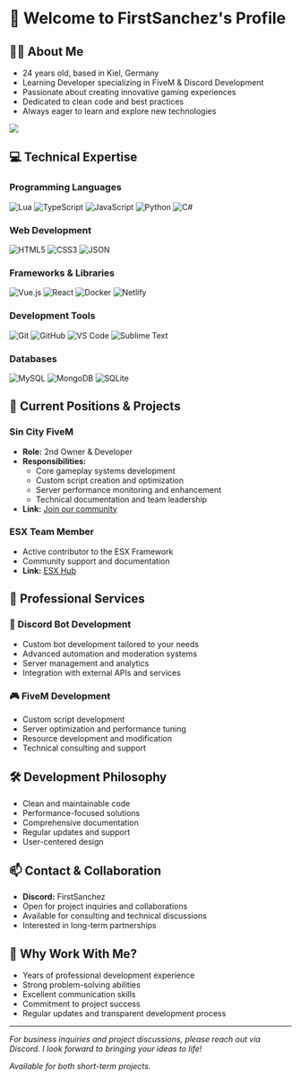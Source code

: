 # 👋 Welcome to FirstSanchez's Profile

## 🧑‍💻 About Me
- 24 years old, based in Kiel, Germany
- Learning Developer specializing in FiveM & Discord Development
- Passionate about creating innovative gaming experiences
- Dedicated to clean code and best practices
- Always eager to learn and explore new technologies
  
![](https://komarev.com/ghpvc/?username=FirstSanchez)

## 💻 Technical Expertise

### Programming Languages
![Lua](https://img.shields.io/badge/Lua-2C2D72?style=for-the-badge&logo=lua&logoColor=white)
![TypeScript](https://img.shields.io/badge/TypeScript-007ACC?style=for-the-badge&logo=typescript&logoColor=white)
![JavaScript](https://img.shields.io/badge/JavaScript-F7DF1E?style=for-the-badge&logo=javascript&logoColor=black)
![Python](https://img.shields.io/badge/Python-3776AB?style=for-the-badge&logo=python&logoColor=white)
![C#](https://img.shields.io/badge/C%23-239120?style=for-the-badge&logo=c-sharp&logoColor=white)

### Web Development
![HTML5](https://img.shields.io/badge/HTML5-E34F26?style=for-the-badge&logo=html5&logoColor=white)
![CSS3](https://img.shields.io/badge/CSS3-1572B6?style=for-the-badge&logo=css3&logoColor=white)
![JSON](https://img.shields.io/badge/JSON-000000?style=for-the-badge&logo=json&logoColor=white)

### Frameworks & Libraries
![Vue.js](https://img.shields.io/badge/Vue.js-35495E?style=for-the-badge&logo=vue.js&logoColor=4FC08D)
![React](https://img.shields.io/badge/React-20232A?style=for-the-badge&logo=react&logoColor=61DAFB)
![Docker](https://img.shields.io/badge/Docker-2496ED?style=for-the-badge&logo=docker&logoColor=white)
![Netlify](https://img.shields.io/badge/Netlify-00C7B7?style=for-the-badge&logo=netlify&logoColor=white)

### Development Tools
![Git](https://img.shields.io/badge/Git-F05032?style=for-the-badge&logo=git&logoColor=white)
![GitHub](https://img.shields.io/badge/GitHub-100000?style=for-the-badge&logo=github&logoColor=white)
![VS Code](https://img.shields.io/badge/VS_Code-007ACC?style=for-the-badge&logo=visual-studio-code&logoColor=white)
![Sublime Text](https://img.shields.io/badge/Sublime_Text-FF9800?style=for-the-badge&logo=sublime-text&logoColor=white)

### Databases
![MySQL](https://img.shields.io/badge/MySQL-4479A1?style=for-the-badge&logo=mysql&logoColor=white)
![MongoDB](https://img.shields.io/badge/MongoDB-47A248?style=for-the-badge&logo=mongodb&logoColor=white)
![SQLite](https://img.shields.io/badge/SQLite-003B57?style=for-the-badge&logo=sqlite&logoColor=white)

## 🚀 Current Positions & Projects

### Sin City FiveM
- **Role:** 2nd Owner & Developer
- **Responsibilities:**
  - Core gameplay systems development
  - Custom script creation and optimization
  - Server performance monitoring and enhancement
  - Technical documentation and team leadership
- **Link:** [Join our community](https://discord.gg/sincityrp)

### ESX Team Member
- Active contributor to the ESX Framework
- Community support and documentation
- **Link:** [ESX Hub](https://discord.gg/esx-hub)

## 💼 Professional Services

### 🤖 Discord Bot Development
- Custom bot development tailored to your needs
- Advanced automation and moderation systems
- Server management and analytics
- Integration with external APIs and services

### 🎮 FiveM Development
- Custom script development
- Server optimization and performance tuning
- Resource development and modification
- Technical consulting and support

## 🛠️ Development Philosophy
- Clean and maintainable code
- Performance-focused solutions
- Comprehensive documentation
- Regular updates and support
- User-centered design

## 📫 Contact & Collaboration
- **Discord:** FirstSanchez
- Open for project inquiries and collaborations
- Available for consulting and technical discussions
- Interested in long-term partnerships

## 🌟 Why Work With Me?
- Years of professional development experience
- Strong problem-solving abilities
- Excellent communication skills
- Commitment to project success
- Regular updates and transparent development process

---

*For business inquiries and project discussions, please reach out via Discord. I look forward to bringing your ideas to life!* 

*Available for both short-term projects.*

